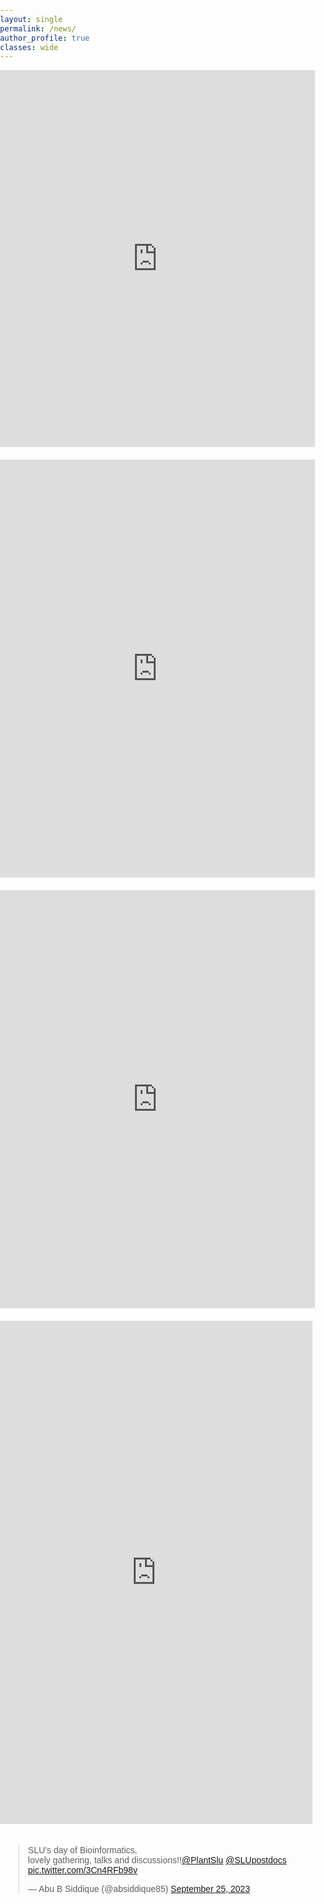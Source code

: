```yaml
---
layout: single
permalink: /news/
author_profile: true
classes: wide
---
```


<head>
    <meta charset="UTF-8">
    <meta name="viewport" content="width=device-width, initial-scale=1.0">
    <title>News - Responsive Layout</title>
    <style>
        body {
            font-family: Arial, sans-serif;
            margin: 0;
            padding: 0;
            box-sizing: border-box;
        }
        /* Container for the whole layout */
        .container {
            display: flex;
            justify-content: space-between;
            align-items: flex-start; /* Align items at the top */
            width: 100%;
            max-width: 1200px;
            margin: 0 auto;
            box-sizing: border-box;
        }
        /* Linkedin gallery grid */
        .image-grid {
            flex-basis: 60%; /* Image section takes up 60% of the container width */
            display: grid;
            grid-template-columns: repeat(3, 1fr);
            grid-gap: 5px;
        }
        .image-grid img {
            width: 100%;
            height: auto;
            object-fit: cover;
        }
        /* Twitter embed section */
        .twitter-embed {
            flex-basis: 40%; /* Twitter section takes up 35% of the container width */
            margin-left: 1%;
        }
        /* For smaller screens (max-width: 1024px) */
        @media (max-width: 1024px) {
            .container {
                flex-wrap: wrap;
            }
            .image-grid {
                flex-basis: 100%; /* Image grid takes full width */
                grid-template-columns: repeat(3, 1fr);
            }
            .twitter-embed {
                flex-basis: 100%; /* Twitter embed takes full width */
                margin-top: 20px; /* Add margin to separate from images */
            }
        }
        /* For mobile screens (max-width: 768px) */
        @media (max-width: 768px) {
            .container {
                flex-direction: column;
                align-items: center;
            }
            .image-grid {
                grid-template-columns: repeat(3, 1fr);
            }
            .twitter-embed {
                width: 100%; /* Full width for Twitter embed */
                margin-top: 20px;
            }
        }
    </style>
</head>
<body>

<div class="container">
    <!-- Linkedin Gallery -->    
    <div style="display: flex; flex-direction: column; gap: 20px;">
        <iframe src="https://www.linkedin.com/embed/feed/update/urn:li:share:7384599261256048640?collapsed=1" height="603" width="504" frameborder="0" allowfullscreen="" title="Embedded post"></iframe> 
        <iframe src="https://www.linkedin.com/embed/feed/update/urn:li:share:7339221163610443777?collapsed=1" height="669" width="504" frameborder="0" allowfullscreen="" title="Embedded post"></iframe> 
        <iframe src="https://www.linkedin.com/embed/feed/update/urn:li:share:7314915376692178944?collapsed=1" height="669" width="504" frameborder="0" allowfullscreen="" title="Embedded post"></iframe> 
        <iframe src="https://www.facebook.com/plugins/post.php?href=https%3A%2F%2Fwww.facebook.com%2Fa.b.s.biplob%2Fposts%2Fpfbid035v9CoBimjZkwaJaC6JMwEMUeGftdqn65qf5xCGY7PGhz72h8fpvme5bVKnLCXJitl&show_text=true&width=500" width="500" height="805" style="border:none;overflow:hidden" scrolling="no" frameborder="0" allowfullscreen="true" allow="autoplay; clipboard-write; encrypted-media; picture-in-picture; web-share"></iframe>
    </div>
    <!-- Twitter Embed -->
    <div class="twitter-embed">
        <blockquote class="twitter-tweet"><p lang="en" dir="ltr">SLU&#39;s day of Bioinformatics,<br>lovely gathering, talks and discussions!!<a href="https://twitter.com/PlantSlu?ref_src=twsrc%5Etfw">@PlantSlu</a> <a href="https://twitter.com/SLUpostdocs?ref_src=twsrc%5Etfw">@SLUpostdocs</a> <a href="https://t.co/3Cn4RFb98v">pic.twitter.com/3Cn4RFb98v</a></p>&mdash; Abu B Siddique (@absiddique85) <a href="https://twitter.com/absiddique85/status/1706304748926685625?ref_src=twsrc%5Etfw">September 25, 2023</a></blockquote> <script async src="https://platform.twitter.com/widgets.js" charset="utf-8"></script>
    </div>
</div>
